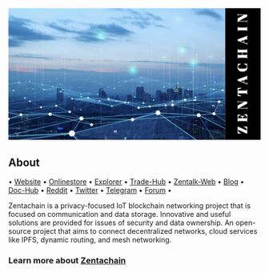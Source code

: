<body>
<img src="https://github.com/ZentaChain/.github/blob/main/assets/zentachain_github.png">
</body>

## About

• [Website](https://.zentachain.io) • [Onlinestore](https://zentanode.com) • [Explorer](https://explorer.zentanode.com) • [Trade-Hub](https://trade.zentachain.io) • [Zentalk-Web](https://zentalk.chat) • [Blog](https://zentachain.blog) • [Doc-Hub](https://docs.zentachain.io) • [Reddit](https://www.reddit.com/r/ZentaChain)  • [Twitter](https://twitter.com/zentachain) • [Telegram](https://t.me/ZentachainOfficialChat) • [Forum](http://forum.zentanode.com) •

Zentachain is a privacy-focused IoT blockchain networking project that is focused on communication and data storage. Innovative and useful solutions are provided for issues of security and data ownership. An open-source project that aims to connect decentralized networks, cloud services like IPFS, dynamic routing, and mesh networking.
  
### Learn more about [Zentachain](https://github.com/ZentaChain/Zentachain)
